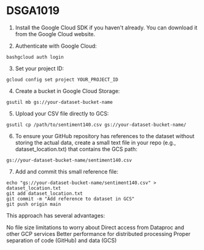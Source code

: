 # DSGA1019
1. Install the Google Cloud SDK if you haven't already. You can download it from the Google Cloud website.
   
2. Authenticate with Google Cloud:
```
bashgcloud auth login
```

3. Set your project ID:
```
gcloud config set project YOUR_PROJECT_ID
```

4. Create a bucket in Google Cloud Storage:
```
gsutil mb gs://your-dataset-bucket-name
```

5. Upload your CSV file directly to GCS:
```
gsutil cp /path/to/sentiment140.csv gs://your-dataset-bucket-name/
```

6. To ensure your GitHub repository has references to the dataset without storing the actual data, create a small text file in your repo (e.g., dataset_location.txt) that contains the GCS path:
```
gs://your-dataset-bucket-name/sentiment140.csv
```

7. Add and commit this small reference file:
```
echo "gs://your-dataset-bucket-name/sentiment140.csv" > dataset_location.txt
git add dataset_location.txt
git commit -m "Add reference to dataset in GCS"
git push origin main
```

This approach has several advantages:

No file size limitations to worry about
Direct access from Dataproc and other GCP services
Better performance for distributed processing
Proper separation of code (GitHub) and data (GCS)
